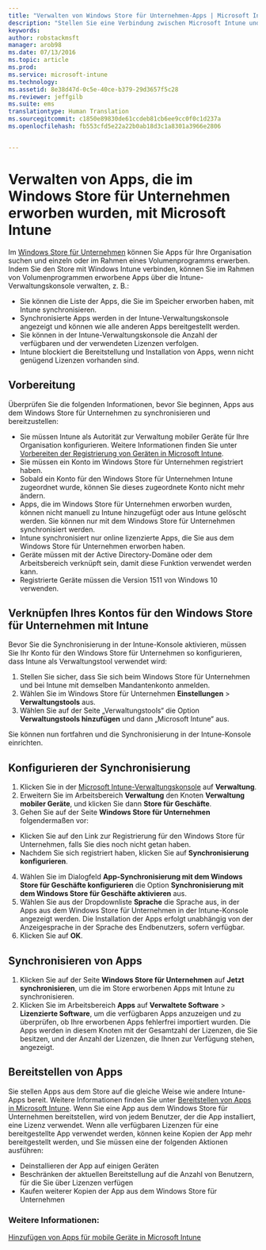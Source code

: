 ```yaml
---
title: "Verwalten von Windows Store für Unternehmen-Apps | Microsoft Intune"
description: "Stellen Sie eine Verbindung zwischen Microsoft Intune und dem Windows Store für Unternehmen her, wenn Sie über ein Volumenprogramm erworbene Apps über die Intune-Konsole verwalten und bereitstellen möchten."
keywords: 
author: robstackmsft
manager: arob98
ms.date: 07/13/2016
ms.topic: article
ms.prod: 
ms.service: microsoft-intune
ms.technology: 
ms.assetid: 8e38d47d-0c5e-40ce-b379-29d3657f5c28
ms.reviewer: jeffgilb
ms.suite: ems
translationtype: Human Translation
ms.sourcegitcommit: c1850e89830de61ccdeb81cb6ee9cc0f0c1d237a
ms.openlocfilehash: fb553cfd5e22a22b0ab18d3c1a8301a3966e2806


---
```


# Verwalten von Apps, die im Windows Store für Unternehmen erworben wurden, mit Microsoft Intune
Im [Windows Store für Unternehmen](https://www.microsoft.com/business-store) können Sie Apps für Ihre Organisation suchen und einzeln oder im Rahmen eines Volumenprogramms erwerben. Indem Sie den Store mit Windows Intune verbinden, können Sie im Rahmen von Volumenprogrammen erworbene Apps über die Intune-Verwaltungskonsole verwalten, z. B.:
* Sie können die Liste der Apps, die Sie im Speicher erworben haben, mit Intune synchronisieren.
* Synchronisierte Apps werden in der Intune-Verwaltungskonsole angezeigt und können wie alle anderen Apps bereitgestellt werden.
* Sie können in der Intune-Verwaltungskonsole die Anzahl der verfügbaren und der verwendeten Lizenzen verfolgen.
* Intune blockiert die Bereitstellung und Installation von Apps, wenn nicht genügend Lizenzen vorhanden sind.

## Vorbereitung
Überprüfen Sie die folgenden Informationen, bevor Sie beginnen, Apps aus dem Windows Store für Unternehmen zu synchronisieren und bereitzustellen:
* Sie müssen Intune als Autorität zur Verwaltung mobiler Geräte für Ihre Organisation konfigurieren. Weitere Informationen finden Sie unter [Vorbereiten der Registrierung von Geräten in Microsoft Intune](get-ready-to-enroll-devices-in-microsoft-intune.md).
* Sie müssen ein Konto im Windows Store für Unternehmen registriert haben.
* Sobald ein Konto für den Windows Store für Unternehmen Intune zugeordnet wurde, können Sie dieses zugeordnete Konto nicht mehr ändern.
* Apps, die im Windows Store für Unternehmen erworben wurden, können nicht manuell zu Intune hinzugefügt oder aus Intune gelöscht werden. Sie können nur mit dem Windows Store für Unternehmen synchronisiert werden.
* Intune synchronisiert nur online lizenzierte Apps, die Sie aus dem Windows Store für Unternehmen erworben haben.
* Geräte müssen mit der Active Directory-Domäne oder dem Arbeitsbereich verknüpft sein, damit diese Funktion verwendet werden kann.
* Registrierte Geräte müssen die Version 1511 von Windows 10 verwenden.

## Verknüpfen Ihres Kontos für den Windows Store für Unternehmen mit Intune
Bevor Sie die Synchronisierung in der Intune-Konsole aktivieren, müssen Sie Ihr Konto für den Windows Store für Unternehmen so konfigurieren, dass Intune als Verwaltungstool verwendet wird:
1. Stellen Sie sicher, dass Sie sich beim Windows Store für Unternehmen und bei Intune mit demselben Mandantenkonto anmelden.
2. Wählen Sie im Windows Store für Unternehmen **Einstellungen** > **Verwaltungstools** aus.
3. Wählen Sie auf der Seite „Verwaltungstools“ die Option **Verwaltungstools hinzufügen** und dann „Microsoft Intune“ aus.

Sie können nun fortfahren und die Synchronisierung in der Intune-Konsole einrichten.

## Konfigurieren der Synchronisierung

1. Klicken Sie in der [Microsoft Intune-Verwaltungskonsole](https://manage.microsoft.com) auf **Verwaltung**.
2. Erweitern Sie im Arbeitsbereich **Verwaltung** den Knoten **Verwaltung mobiler Geräte**, und klicken Sie dann **Store für Geschäfte**.
3. Gehen Sie auf der Seite **Windows Store für Unternehmen** folgendermaßen vor:
* Klicken Sie auf den Link zur Registrierung für den Windows Store für Unternehmen, falls Sie dies noch nicht getan haben.
* Nachdem Sie sich registriert haben, klicken Sie auf **Synchronisierung konfigurieren**.
4. Wählen Sie im Dialogfeld **App-Synchronisierung mit dem Windows Store für Geschäfte konfigurieren** die Option **Synchronisierung mit dem Windows Store für Geschäfte aktivieren** aus.
5. Wählen Sie aus der Dropdownliste **Sprache** die Sprache aus, in der Apps aus dem Windows Store für Unternehmen in der Intune-Konsole angezeigt werden. Die Installation der Apps erfolgt unabhängig von der Anzeigesprache in der Sprache des Endbenutzers, sofern verfügbar.
6. Klicken Sie auf **OK**.

## Synchronisieren von Apps

1. Klicken Sie auf der Seite **Windows Store für Unternehmen** auf **Jetzt synchronisieren**, um die im Store erworbenen Apps mit Intune zu synchronisieren.
2. Klicken Sie im Arbeitsbereich **Apps** auf **Verwaltete Software** > **Lizenzierte Software**, um die verfügbaren Apps anzuzeigen und zu überprüfen, ob Ihre erworbenen Apps fehlerfrei importiert wurden.
Die Apps werden in diesem Knoten mit der Gesamtzahl der Lizenzen, die Sie besitzen, und der Anzahl der Lizenzen, die Ihnen zur Verfügung stehen, angezeigt.

## Bereitstellen von Apps

Sie stellen Apps aus dem Store auf die gleiche Weise wie andere Intune-Apps bereit. Weitere Informationen finden Sie unter [Bereitstellen von Apps in Microsoft Intune](deploy-apps-in-microsoft-intune.md).
Wenn Sie eine App aus dem Windows Store für Unternehmen bereitstellen, wird von jedem Benutzer, der die App installiert, eine Lizenz verwendet. Wenn alle verfügbaren Lizenzen für eine bereitgestellte App verwendet werden, können keine Kopien der App mehr bereitgestellt werden, und Sie müssen eine der folgenden Aktionen ausführen:
* Deinstallieren der App auf einigen Geräten
* Beschränken der aktuellen Bereitstellung auf die Anzahl von Benutzern, für die Sie über Lizenzen verfügen
* Kaufen weiterer Kopien der App aus dem Windows Store für Unternehmen


### Weitere Informationen:
[Hinzufügen von Apps für mobile Geräte in Microsoft Intune](add-apps-for-mobile-devices-in-microsoft-intune.md)





<!--HONumber=Jul16_HO3-->


